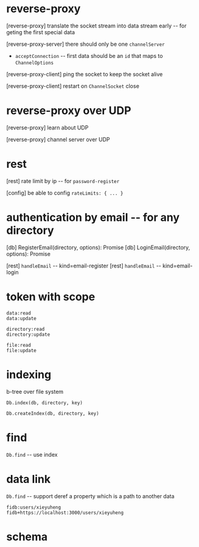 # reverse-proxy

[reverse-proxy] translate the socket stream into data stream early -- for geting the first special data

[reverse-proxy-server] there should only be one `channelServer`

- `acceptConnection` -- first data should be an `id` that maps to `ChannelOptions`

[reverse-proxy-client] ping the socket to keep the socket alive

[reverse-proxy-client] restart on `ChannelSocket` close

# reverse-proxy over UDP

[reverse-proxy] learn about UDP

[reverse-proxy] channel server over UDP

# rest

[rest] rate limit by ip -- for `password-register`

[config] be able to config `rateLimits: { ... }`

# authentication by email -- for any directory

[db] RegisterEmail(directory, options): Promise<void>
[db] LoginEmail(directory, options): Promise<Token>

[rest] `handleEmail` -- kind=email-register
[rest] `handleEmail` -- kind=email-login

# token with scope

```
data:read
data:update

directory:read
directory:update

file:read
file:update
```

# indexing

b-tree over file system

`Db.index(db, directory, key)`

`Db.createIndex(db, directory, key)`

# find

`Db.find` -- use index

# data link

`Db.find` -- support deref a property which is a path to another data

```
fidb:users/xieyuheng
fidb+https://localhost:3000/users/xieyuheng
```

# schema
